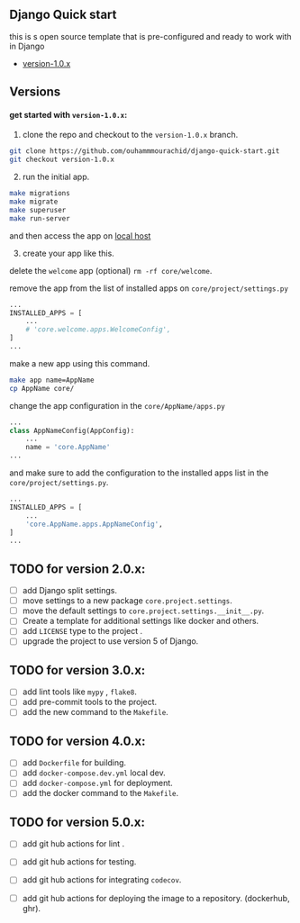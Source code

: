 ## Django Quick start

this is s open source template that is pre-configured and ready to work with in Django
* [version-1.0.x](#get-started-with-version-10x)

## Versions
#### get started with `version-1.0.x`:

1. clone the repo and checkout to the `version-1.0.x` branch.

```bash
git clone https://github.com/ouhammmourachid/django-quick-start.git
git checkout version-1.0.x
```

2. run the initial app.

```bash
make migrations
make migrate
make superuser
make run-server
```

and then access the app on [local host](http://127.0.0.1:8000/)

3. create your app like this.

delete the `welcome` app (optional) `rm -rf core/welcome`.

remove the app from the list of installed apps on `core/project/settings.py`

```python
...
INSTALLED_APPS = [
    ...
    # 'core.welcome.apps.WelcomeConfig',
]
...
```
make a new app using this command.

```bash
make app name=AppName
cp AppName core/
```
change the app configuration in the `core/AppName/apps.py`
```python
...
class AppNameConfig(AppConfig):
    ...
    name = 'core.AppName'
...
```
and make sure to add the configuration to the installed apps list in the `core/project/settings.py`.

```python
...
INSTALLED_APPS = [
    ...
    'core.AppName.apps.AppNameConfig',
]
...
```

## TODO for version 2.0.x:

- [ ] add Django split settings.
- [ ] move settings to a new package `core.project.settings`.
- [ ] move the default settings to `core.project.settings.__init__.py`.
- [ ] Create a template for additional settings like docker and others.
- [ ] add `LICENSE` type to the project .
- [ ] upgrade the project to use version 5 of Django.

## TODO for version 3.0.x:
- [ ] add lint tools like `mypy` , `flake8`.
- [ ] add pre-commit tools to the project.
- [ ] add the new command to the `Makefile`.

## TODO for version 4.0.x:
- [ ] add `Dockerfile` for building.
- [ ] add `docker-compose.dev.yml` local dev.
- [ ] add `docker-compose.yml` for deployment.
- [ ] add the docker command to the `Makefile`.

## TODO for version 5.0.x:
- [ ] add git hub actions for lint .
- [ ] add git hub actions for testing.
- [ ] add git hub actions for integrating `codecov`.
- [ ] add git hub actions for deploying the image to a repository. (dockerhub, ghr).

